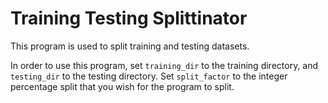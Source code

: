 # Training Testing Splittinator

This program is used to split training and testing datasets. 

In order to use this program, set `training_dir` to the training directory, and `testing_dir` to the testing directory. Set `split_factor` to the integer percentage split that you wish for the program to split. 
